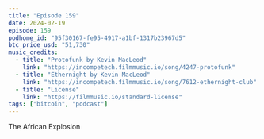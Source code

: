 ```yaml
---
title: "Episode 159"
date: 2024-02-19
episode: 159
podhome_id: "95f30167-fe95-4917-a1bf-1317b23967d5"
btc_price_usd: "51,730"
music_credits:
  - title: "Protofunk by Kevin MacLeod"
    link: "https://incompetech.filmmusic.io/song/4247-protofunk"
  - title: "Ethernight by Kevin MacLeod"
    link: "https://incompetech.filmmusic.io/song/7612-ethernight-club"
  - title: "License"
    link: "https://filmmusic.io/standard-license"
tags: ["bitcoin", "podcast"]
---
```


The African Explosion
